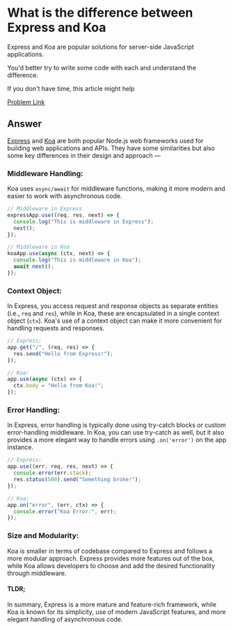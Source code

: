 # What is the difference between Express and Koa

Express and Koa are popular solutions for server-side JavaScript applications.

You'd better try to write some code with each and understand the difference.

If you don't have time, this article might help

[Problem Link](https://bigfrontend.dev/question/What-is-the-difference-between-Express-and-Koa)

## Answer

[Express](https://expressjs.com/) and [Koa](https://koajs.com/) are both popular Node.js web frameworks used for building web applications and APIs. They have some similarities but also some key differences in their design and approach —

### Middleware Handling:

Koa uses `async/await` for middleware functions, making it more modern and easier to work with asynchronous code.

```javascript
// Middleware in Express
expressApp.use((req, res, next) => {
  console.log("This is middleware in Express");
  next();
});

// Middleware in Koa
koaApp.use(async (ctx, next) => {
  console.log("This is middleware in Koa");
  await next();
});
```

### Context Object:

In Express, you access request and response objects as separate entities (i.e., `req` and `res`), while in Koa, these are encapsulated in a single context object (`ctx`). Koa's use of a context object can make it more convenient for handling requests and responses.

```javascript
// Express:
app.get("/", (req, res) => {
  res.send("Hello from Express!");
});

// Koa:
app.use(async (ctx) => {
  ctx.body = "Hello from Koa!";
});
```

### Error Handling:

In Express, error handling is typically done using try-catch blocks or custom error-handling middleware. In Koa, you can use try-catch as well, but it also provides a more elegant way to handle errors using `.on('error')` on the app instance.

```javascript
// Express:
app.use((err, req, res, next) => {
  console.error(err.stack);
  res.status(500).send("Something broke!");
});

// Koa:
app.on("error", (err, ctx) => {
  console.error("Koa Error:", err);
});
```

### Size and Modularity:

Koa is smaller in terms of codebase compared to Express and follows a more modular approach. Express provides more features out of the box, while Koa allows developers to choose and add the desired functionality through middleware.

#### TLDR;

In summary, Express is a more mature and feature-rich framework, while Koa is known for its simplicity, use of modern JavaScript features, and more elegant handling of asynchronous code.
